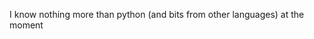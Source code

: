I know nothing more than python (and bits from other languages) at the moment
<!---
Rinceri/Rinceri is a ✨ special ✨ repository because its `README.md` (this file) appears on your GitHub profile.
You can click the Preview link to take a look at your changes.
--->

